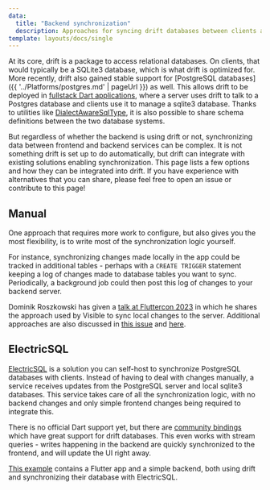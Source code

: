 ```yaml
---
data:
  title: "Backend synchronization"
  description: Approaches for syncing drift databases between clients and backends.
template: layouts/docs/single
---
```


At its core, drift is a package to access relational databases. On clients, that would
typically be a SQLite3 database, which is what drift is optimized for.
More recently, drift also gained stable support for [PostgreSQL databases]({{ '../Platforms/postgres.md' | pageUrl }}) as well.
This allows drift to be deployed in [fullstack Dart applications](https://github.com/simolus3/drift/tree/develop/examples/multi_package),
where a server uses drift to talk to a Postgres database and clients use it to manage a sqlite3 database.
Thanks to utilities like [DialectAwareSqlType](https://pub.dev/documentation/drift/latest/drift/DialectAwareSqlType-class.html),
it is also possible to share schema definitions between the two database systems.

But regardless of whether the backend is using drift or not, synchronizing data between frontend and
backend services can be complex.
It is not something drift is set up to do automatically, but drift can integrate with existing solutions
enabling synchronization.
This page lists a few options and how they can be integrated into drift.
If you have experience with alternatives that you can share, please feel free to open an issue or contribute
to this page!

## Manual

One approach that requires more work to configure, but also gives you the most flexibility, is to write
most of the synchronization logic yourself.

For instance, synchronizing changes made locally in the app could be tracked in additional tables - perhaps
with a `CREATE TRIGGER` statement keeping a log of changes made to database tables you want to sync.
Periodically, a background job could then post this log of changes to your backend server.

Dominik Roszkowski has given a [talk at Fluttercon 2023](https://www.droidcon.com/2023/08/06/from-network-failures-to-offline-success-a-journey-of-visible-app/)
in which he shares the approach used by Visible to sync local changes to the server.
Additional approaches are also discussed in [this issue](https://github.com/simolus3/drift/issues/136) and
[here](https://github.com/simolus3/drift/discussions/2880).

## ElectricSQL

[ElectricSQL](https://electric-sql.com/) is a solution you can self-host to synchronize PostgreSQL databases
with clients.
Instead of having to deal with changes manually, a service receives updates from the PostgreSQL server and
local sqlite3 databases. This service takes care of all the synchronization logic, with no backend changes
and only simple frontend changes being required to integrate this.

There is no official Dart support yet, but there are [community bindings](https://github.com/SkillDevs/electric_dart)
which have great support for drift databases.
This even works with stream queries - writes happening in the backend are quickly synchronized to the frontend,
and will update the UI right away.

[This example](https://github.com/SkillDevs/electric_dart/tree/master/todos_flutter) contains a Flutter app
and a simple backend, both using drift and synchronizing their database with ElectricSQL.
